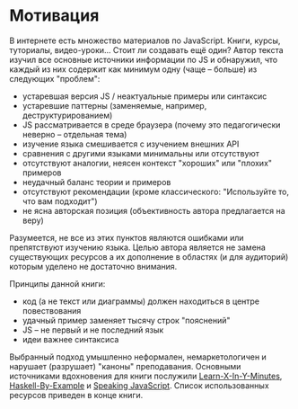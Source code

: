 # Мотивация

В интернете есть множество материалов по JavaScript. Книги, курсы, туториалы, видео-уроки...
Стоит ли создавать ещё один? Автор текста изучил все основные
источники информации по JS и обнаружил, что каждый из них содержит
как минимум одну (чаще – больше) из следующих "проблем":

* устаревшая версия JS / неактуальные примеры или синтаксис
* устаревшие паттерны (заменяемые, например, деструктурированием)
* JS рассматривается в среде браузера (почему это педагогически неверно – отдельная тема)
* изучение языка смешивается с изучением внешних API
* сравнения с другими языками минимальны или отсутствуют
* отсутствуют аналогии, неясен контекст "хороших" или "плохих" примеров
* неудачный баланс теории и примеров
* отсутствуют рекомендации (кроме классического: "Используйте то, что вам подходит")
* не ясна авторская позиция (объективность автора предлагается на веру)

Разумеется, не все из этих пунктов являются ошибками или препятствуют
изучению языка. Целью автора является не замена существующих ресурсов
а их дополнение в областях (и для аудиторий) которым уделено не достаточно
внимания.

Принципы данной книги:

* код (а не текст или диаграммы) должен находиться в центре повествования
* удачный пример заменяет тысячу строк "пояснений"
* JS – не первый и не последний язык
* идеи важнее синтаксиса

Выбранный подход умышленно неформален, немаркетологичен и нарушает (разрушает) "каноны" преподавания.
Основными источниками вдохновения для книги послужили [Learn-X-In-Y-Minutes](https://learnxinyminutes.com), [Haskell-By-Example](https://lotz84.github.io/haskellbyexample/)
и [Speaking JavaScript](speakingjs.com/es5/index.html). Список использованных ресурсов
приведен в конце книги.
